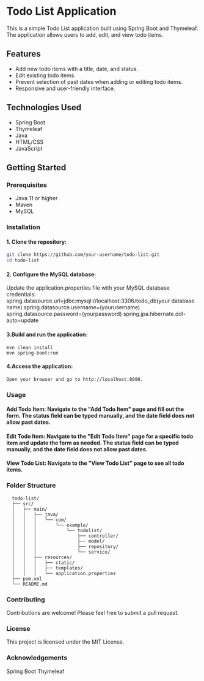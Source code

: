 # Todo List Application

This is a simple Todo List application built using Spring Boot and Thymeleaf. The application allows users to add, edit, and view todo items.

## Features

- Add new todo items with a title, date, and status.
- Edit existing todo items.
- Prevent selection of past dates when adding or editing todo items.
- Responsive and user-friendly interface.

## Technologies Used

- Spring Boot
- Thymeleaf
- Java
- HTML/CSS
- JavaScript

## Getting Started

### Prerequisites

- Java 11 or higher
- Maven
- MySQL

### Installation

#### 1. Clone the repository:

   ```bash
   git clone https://github.com/your-username/todo-list.git
   cd todo-list 
```
#### 2. Configure the MySQL database:
   Update the application.properties file with your MySQL database credentials:
    spring.datasource.url=jdbc:mysql://localhost:3306/todo_db(your database name)
    spring.datasource.username=(yourusername)
    spring.datasource.password=(yourpassword)
    spring.jpa.hibernate.ddl-auto=update

#### 3.Build and run the application:
    mvn clean install
    mvn spring-boot:run
#### 4.Access the application:
    Open your browser and go to http://localhost:8080.
    
### Usage
   #### Add Todo Item: Navigate to the "Add Todo Item" page and fill out the form. The status field can be typed manually, and the date field does not allow past dates.

   #### Edit Todo Item: Navigate to the "Edit Todo Item" page for a specific todo item and update the form as needed. The status field can be typed manually, and the date field does not allow past dates.

   #### View Todo List: Navigate to the "View Todo List" page to see all todo items.

### Folder Structure

      todo-list/
      ├── src/
      │   ├── main/
      │   │   ├── java/
      │   │   │   └── com/
      │   │   │       └── example/
      │   │   │           └── todolist/
      │   │   │               ├── controller/
      │   │   │               ├── model/
      │   │   │               ├── repository/
      │   │   │               └── service/
      │   │   ├── resources/
      │   │   │   ├── static/
      │   │   │   ├── templates/
      │   │   │   └── application.properties
      ├── pom.xml
      └── README.md
### Contributing
  Contributions are welcome! Please feel free to submit a pull request.

### License
  This project is licensed under the MIT License.

### Acknowledgements
  Spring Boot
  Thymeleaf
   
